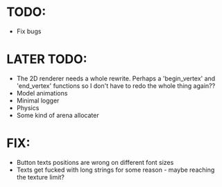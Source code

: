 # TODO:
- Fix bugs

# LATER TODO:
- The 2D renderer needs a whole rewrite. Perhaps a 'begin_vertex' and 'end_vertex' functions so I don't have to redo the whole thing again??
- Model animations
- Minimal logger
- Physics
- Some kind of arena allocater

# FIX: 
- Button texts positions are wrong on different font sizes 
- Texts get fucked with long strings for some reason - maybe reaching the texture limit?
